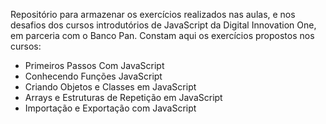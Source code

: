Repositório para armazenar os exercícios realizados nas aulas, e nos desafios dos cursos introdutórios de JavaScript da Digital Innovation One, em parceria com o Banco Pan. 
Constam aqui os exercícios propostos nos cursos: 

* Primeiros Passos Com JavaScript
* Conhecendo Funções JavaScript
* Criando Objetos e Classes em JavaScript
* Arrays e Estruturas de Repetição em JavaScript
* Importação e Exportação com JavaScript
